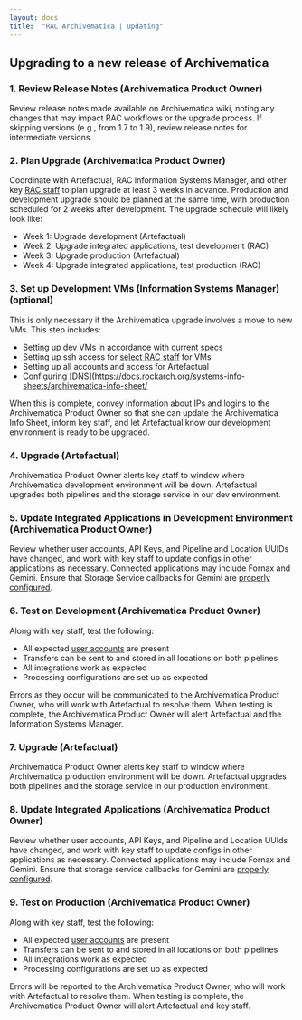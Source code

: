 ```yaml
---
layout: docs
title:  "RAC Archivematica | Updating"
---
```


## Upgrading to a new release of Archivematica

### 1. Review Release Notes (Archivematica Product Owner)

Review release notes made available on Archivematica wiki, noting any changes that may impact RAC workflows or the upgrade process. If skipping versions (e.g., from 1.7 to 1.9), review release notes for intermediate versions.

### 2. Plan Upgrade (Archivematica Product Owner)

Coordinate with Artefactual, RAC Information Systems Manager, and other key [RAC staff](https://docs.rockarch.org/systems-info-sheets/archivematica-info-sheet/) to plan upgrade at least 3 weeks in advance. Production and development upgrade should be planned at the same time, with production scheduled for 2 weeks after development. The upgrade schedule will likely look like:

* Week 1: Upgrade development (Artefactual)
* Week 2: Upgrade integrated applications, test development (RAC)
* Week 3: Upgrade production (Artefactual)
* Week 4: Upgrade integrated applications, test production (RAC)

### 3. Set up Development VMs (Information Systems Manager) (optional)

This is only necessary if the Archivematica upgrade involves a move to new VMs. This step includes:

* Setting up dev VMs in accordance with [current specs](https://docs.rockarch.org/systems-info-sheets/archivematica-info-sheet/)
* Setting up ssh access for [select RAC staff](https://docs.rockarch.org/systems-info-sheets/archivematica-info-sheet/) for VMs
* Setting up all accounts and access for Artefactual
* Configuring [DNS](https://docs.rockarch.org/systems-info-sheets/archivematica-info-sheet/

When this is complete, convey information about IPs and logins to the Archivematica Product Owner so that she can update the Archivematica Info Sheet, inform key staff, and let Artefactual know our development environment is ready to be upgraded.

### 4. Upgrade (Artefactual)

Archivematica Product Owner alerts key staff to window where Archivematica development environment will be down. Artefactual upgrades both pipelines and the storage service in our dev environment.

### 5. Update Integrated Applications in Development Environment (Archivematica Product Owner)

Review whether user accounts, API Keys, and Pipeline and Location UUIDs have changed, and work with key staff to update configs in other applications as necessary. Connected applications may include Fornax and Gemini. Ensure that Storage Service callbacks for Gemini are [properly configured](https://github.com/RockefellerArchiveCenter/gemini/blob/base/README.md#archivematica-configuration).

### 6. Test on Development (Archivematica Product Owner)

Along with key staff, test the following:

* All expected [user accounts](https://docs.rockarch.org/systems-info-sheets/archivematica-info-sheet/) are present
* Transfers can be sent to and stored in all locations on both pipelines
* All integrations work as expected
* Processing configurations are set up as expected

Errors as they occur will be communicated to the Archivematica Product Owner, who will work with Artefactual to resolve them. When testing is complete, the Archivematica Product Owner will alert Artefactual and the Information Systems Manager.

### 7. Upgrade (Artefactual)

Archivematica Product Owner alerts key staff to window where Archivematica production environment will be down. Artefactual upgrades both pipelines and the storage service in our production environment.

### 8. Update Integrated Applications (Archivematica Product Owner)

Review whether user accounts, API Keys, and Pipeline and Location UUIds have changed, and work with key staff to update configs in other applications as necessary. Connected applications may include Fornax and Gemini. Ensure that storage service callbacks for Gemini are [properly configured](https://github.com/RockefellerArchiveCenter/gemini/blob/base/README.md#archivematica-configuration).

### 9. Test on Production (Archivematica Product Owner)

Along with key staff, test the following:

* All expected [user accounts](https://docs.rockarch.org/systems-info-sheets/archivematica-info-sheet/) are present
* Transfers can be sent to and stored in all locations on both pipelines
* All integrations work as expected
* Processing configurations are set up as expected

Errors will be reported to the Archivematica Product Owner, who will work with Artefactual to resolve them. When testing is complete, the Archivematica Product Owner will alert Artefactual and key staff.
